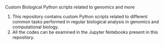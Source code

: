 Custom Biological Python scripts related to genomics and more
1. This repository contains custom Python scripts related to different common tasks performed in regular biological analysis in genomics and computational biology.
2. All the codes can be examined in the Jupyter Notebooks present in this repository.
